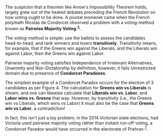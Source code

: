 The suspicion that a theorem like Arrow's Impossibility Theorem holds, largely grew out of the heated debates preceding the French Revolution on how voting ought to be done. A pivotal momenet came when the French polymath Nicolas de Condorcet observed a problem with a voting-method known as **Pairwise Majority Voting** <sup>[6](#footnote-6)</sup>.

The voting-method is simple: use the ballots to assess the candidates head-to-head, and rank winners and losers **transitively**. Transitivity means, for example, that if the Greens win against the Liberals, and the Liberals win against Labor, then the Greens win against Labor.

Pairwise majority voting satisfies Independence of Irrelevant Alternatives, Unanimity and Non-Dictatorship by definition, however, it fails Unrestricted domain due to presence of **Condorcet Paradoxes**.

The simplest example of a Condorcet Paradox occurs for the election of 3 candidates as per Figure 4. The calculation for **Greens win vs Liberals** is shown, and one can likewise calculate that **Liberals win vs. Labor**, and **Labor wins vs. Greens** that way. However, by transitivity (i.e., the Greens win vs Liberals, which wins vs Labor) it must also be the case that **Greens win vs Labor**, a contradiction!

In fact, this isn't just a toy problem; in the 2014 Victorian state elections, had Victoria used pairwise majority voting rather than instant run-off voting, a Condorcet Paradox would have occurred in the electorate of Prahran <sup>[7](#footnote-7)</sup>.